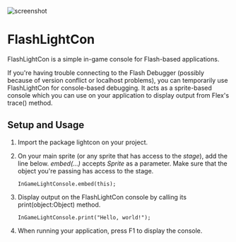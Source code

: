 ![screenshot](screenshot.jpeg)

FlashLightCon
=================

FlashLightCon is a simple in-game console for Flash-based applications.

If you're having trouble connecting to the Flash Debugger (possibly because of version conflict or localhost problems), you can temporarily use FlashLightCon for console-based debugging. It acts as a sprite-based console which you can use on your application to display output from Flex's trace() method.

Setup and Usage
---------------
1. Import the package lightcon on your project.
2. On your main sprite (or any sprite that has access to the *stage*), add the line below. *embed(...)* accepts *Sprite* as a parameter. Make sure that the object you're passing has access to the stage.

    `InGameLightConsole.embed(this);`

3. Display output on the FlashLightCon console by calling its print(object:Object) method.

    `InGameLightConsole.print("Hello, world!");`

4. When running your application, press F1 to display the console.

